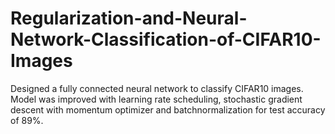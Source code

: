 # Regularization-and-Neural-Network-Classification-of-CIFAR10-Images
Designed a fully connected neural network to classify CIFAR10 images. Model was improved with learning rate scheduling, stochastic gradient descent with momentum optimizer and batchnormalization for test accuracy of 89%.
